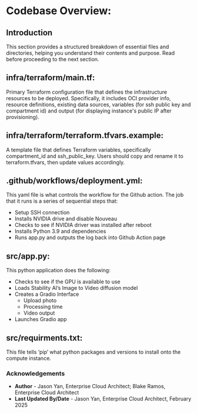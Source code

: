 # Codebase Overview:

## Introduction
This section provides a structured breakdown of essential files and directories, helping you understand their contents and purpose. Read before proceeding to the next section.

## infra/terraform/main.tf:
Primary Terraform configuration file that defines the infrastructure resources to be deployed. Specifically, it includes OCI provider info, resource definitions, existing data sources, variables (for ssh public key and compartment id) and output (for displaying instance's public IP after provisioning).

## infra/terraform/terraform.tfvars.example:
A template file that defines Terraform variables, specifically compartment_id and ssh_public_key. Users should copy and rename it to terraform.tfvars, then update values accordingly.

## .github/workflows/deployment.yml:
This yaml file is what controls the workflow for the Github action. The job that it runs is a series of sequential steps that:
* Setup SSH connection
* Installs NVIDIA drive and disable Nouveau
* Checks to see if NVIDIA driver was installed after reboot
* Installs Python 3.9 and dependencies
* Runs app.py and outputs the log back into Github Action page

## src/app.py:
This python application does the following:
* Checks to see if the GPU is available to use
* Loads Stability AI’s Image to Video diffusion model
* Creates a Gradio Interface
    * Upload photo
    * Processing time
    * Video output
* Launches Gradio app

## src/requirments.txt:
This file tells ‘pip’ what python packages and versions to install onto the compute instance. 

### Acknowledgements
* **Author** - Jason Yan, Enterprise Cloud Architect; Blake Ramos, Enterprise Cloud Architect
* **Last Updated By/Date** - Jason Yan, Enterprise Cloud Architect, February 2025
